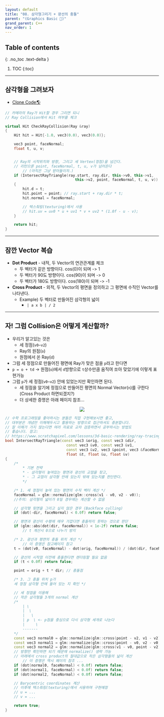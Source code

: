 ```yaml
---
layout: default
title: "08. 삼각형그리기 + 광선의 충돌"
parent: "(Graphics Basic 🎡)"
grand_parent: C++
nav_order: 1
---
```


## Table of contents
{: .no_toc .text-delta }

1. TOC
{:toc}

---

## 삼각형을 그려보자

* [Clone Code🌎](https://github.com/EasyCoding-7/Dx11ExampleWithImgui/tree/12/10_Triangle)

```cpp
// 카메라의 Ray가 Hit할 경우 그리면 되니
// Ray Collision에서 Hit 여부를 체크

virtual Hit CheckRayCollision(Ray &ray)
{
    Hit hit = Hit{-1.0, vec3(0.0), vec3(0.0)};

    vec3 point, faceNormal;
    float t, u, v;


    // Ray의 시작위치와 방향, 그리고 세 Vertex(정점)을 넘긴다.
    // 리턴으론 point, faceNormal, t, u, v가 넘어온다
        // (아직은 그냥 받아들이자.)
    if (IntersectRayTriangle(ray.start, ray.dir, this->v0, this->v1,
                                this->v2, point, faceNormal, t, u, v))
    {
        hit.d = t;
        hit.point = point; // ray.start + ray.dir * t;
        hit.normal = faceNormal;

        // 텍스춰링(texturing)에서 사용
        // hit.uv = uv0 * u + uv1 * v + uv2 * (1.0f - u - v);
    }

    return hit;
}
```

---

## 잠깐 Vector 복습

* **Dot Product** - 내적, 두 Vector의 연관관계를 체크
    * 두 벡터가 같은 방향이다. cos(0)이 되며 -> 1
    * 두 벡터가 90도 방향이다. cos(90)이 되며 -> 0
    * 두 벡터가 180도 방향이다. cos(180)이 되며 -> -1
* **Cross Product** - 외적, 두 Vector의 평면을 정의하고 그 평면에 수직인 Vector를 나타낸다.
    * Example) 두 벡터로 만들어진 삼각형의 넓이
        * `| a x b | / 2`

---

## 자! 그럼 Collision은 어떻게 계산할까?

* 우리가 알고있는 것은 
    * 세 정점(`v0~v2`)
    * Ray의 원점(`o`)
    * 원점에서 쏜 Ray(`d`)
* 그럼 세 정점으로 만들어진 평면에 Ray가 맞은 점을 `p`라고 한다면
* `p = o + td` -> 원점(`o`)에서 `d`방향으로 `t`상수만큼 움직여 쏘아 맞았기에 이렇게 표현가능
* 그럼 `p`가 세 정점(`v0~v2`) 안에 있었는지만 확인하면 된다.
    * 세 정점을 알기에 정점으로 만들어진 평면의 Normal Vector(`n`)를 구한다(Cross Product 하면되겠지?)
    * 더 상세한 증명은 아래 페이지 참조...

<p align="center">
  <img src="https://taehyungs-programming-blog.github.io/blog/assets/images/cpp/graphics/graphics-8-1.png"/>
</p>

```cpp
// 수학 프로그래밍을 좋아하시는 분들은 직접 구현해보시면 좋고,
// 대부분은 개념만 이해해두시고 활용하는 방향으로 접근하셔도 충분합니다.
// 잘 이해가 가지 않는다면 여러 자료로 교차 검증하면서 공부하시는 방법도
// 좋습니다. 참고:
// https://www.scratchapixel.com/lessons/3d-basic-rendering/ray-tracing-rendering-a-triangle/ray-triangle-intersection-geometric-solution
bool IntersectRayTriangle(const vec3 &orig, const vec3 &dir,
                            const vec3 &v0, const vec3 &v1,
                            const vec3 &v2, vec3 &point, vec3 &faceNormal,
                            float &t, float &u, float &v)
{
    /*
        * 기본 전략
        * - 삼각형이 놓여있는 평면과 광선의 교점을 찾고,
        * - 그 교점이 삼각형 안에 있는지 밖에 있는지를 판단한다.
        */

    /* 1. 세 정점이 놓여 있는 평면의 수직 벡터 계산 */
    faceNormal = glm::normalize(glm::cross(v1 - v0, v2 - v0));
    //주의: 삼각형의 넓이가 0일 경우에는 계산할 수 없음

    // 삼각형 뒷면을 그리고 싶지 않은 경우 (Backface culling)
    if (dot(-dir, faceNormal) < 0.0f) return false;

    // 평면과 광선이 수평에 매우 가깝다면 충돌하지 못하는 것으로 판단
    if (glm::abs(dot(dir, faceNormal)) < 1e-2f) return false; 
        // t 계산시 0으로 나누기 방지

    /* 2. 광선과 평면의 충돌 위치 계산 */
        // 이 증명은 참고페이지 참고
    t = (dot(v0, faceNormal) - dot(orig, faceNormal)) / (dot(dir, faceNormal));

    // 광선의 시작점 이전에 충돌한다면 렌더링할 필요 없음
    if (t < 0.0f) return false;

    point = orig + t * dir; // 충돌점

    /* 3. 그 충돌 위치 p가 
    세 정점 삼각형 안에 들어 있는 지 확인 */

    // 세 정점을 이용해
    // 작은 삼각형들 3개의 normal 계산
    /*
        | \
        |  \
        |   \
        | p  \ <- p점을 중심으로 다시 삼각형 세개로 나눈다
        |     \
        -------
    */
    const vec3 normal0 = glm::normalize(glm::cross(point - v2, v1 - v2));
    const vec3 normal1 = glm::normalize(glm::cross(point - v0, v2 - v0));
    const vec3 normal2 = glm::normalize(glm::cross(v1 - v0, point - v2));
    // 방향만 확인하면 되기 때문에 normalize() 생략 가능
    // 아래에서 cross product의 절대값으로 작은 삼각형들의 넓이 계산
        // 이 증명은 역시 페이지 참조 ...
    if (dot(normal0, faceNormal) < 0.0f) return false;
    if (dot(normal1, faceNormal) < 0.0f) return false;
    if (dot(normal2, faceNormal) < 0.0f) return false;

    // Barycentric coordinates 계산
    // 이후에 텍스춰링(texturing)에서 사용하며 구현예정
    // u = ...
    // v = ...

    return true;
}
```